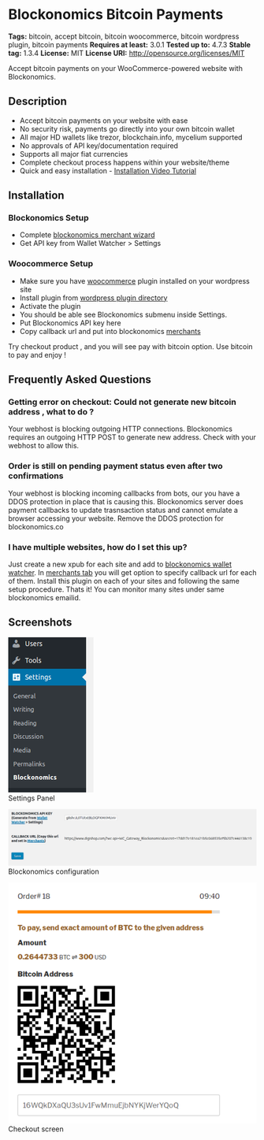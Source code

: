 # Blockonomics Bitcoin Payments #
**Tags:** bitcoin, accept bitcoin, bitcoin woocommerce, bitcoin wordpress plugin, bitcoin payments
**Requires at least:** 3.0.1
**Tested up to:** 4.7.3
**Stable tag:** 1.3.4
**License:** MIT
**License URI:** http://opensource.org/licenses/MIT

Accept bitcoin payments on your WooCommerce-powered website with Blockonomics.

## Description ##

- Accept bitcoin payments on your website with ease
- No security risk, payments go directly into your own bitcoin wallet
- All major HD wallets like trezor, blockchain.info, mycelium supported
- No approvals of API key/documentation required
- Supports all major fiat currencies
- Complete checkout process happens within your website/theme 
- Quick and easy installation - [Installation Video Tutorial](https://www.youtube.com/watch?v=E5nvTeuorE4)

## Installation ##

### Blockonomics Setup ###
- Complete [blockonomics merchant wizard](https://www.blockonomics.co/merchants) 
- Get API key from Wallet Watcher > Settings

### Woocommerce Setup ###
- Make sure you have [woocommerce](https://wordpress.org/plugins/woocommerce/) plugin installed on your wordpress site
- Install plugin from [wordpress plugin directory](https://wordpress.org/plugins/blockonomics-bitcoin-payments/)
- Activate the plugin
- You should be able see Blockonomics submenu inside Settings.  
- Put Blockonomics API key here
- Copy callback url and put into blockonomics [merchants](https://www.blockonomics.co/merchants)

Try checkout product , and you will see pay with bitcoin option.
Use bitcoin to pay and enjoy !

## Frequently Asked Questions ##

### Getting error on checkout: Could not generate new bitcoin address , what to do ? ###
Your webhost is blocking outgoing HTTP connections. Blockonomics requires an outgoing HTTP POST to generate new address. Check with your webhost to allow this.

### Order is still on pending payment status even after two confirmations  ###
Your webhost is blocking incoming callbacks from bots, our you have a DDOS protection in place that is causing this. Blockonomics server does payment callbacks to update trasnsaction status and cannot emulate a browser accessing your website. Remove the DDOS protection for blockonomics.co 

### I have multiple websites, how do I set this up? ###
Just create a new xpub for each site and add to [blockonomics wallet watcher](https://www.blockonomics/blockonomics). In [merchants tab](https://www.blockonomics.co/merchants) you will get option to specify callback url for each of them.  Install this plugin on each of your sites and following the same setup procedure.  Thats it! You can monitor many sites under same blockonomics emailid.

## Screenshots ##

![](assets-wp-repo/screenshot-1.png)    
Settings Panel  

![](assets-wp-repo/screenshot-2.png)  
Blockonomics configuration  

![](assets-wp-repo/screenshot-3.png)    
Checkout screen
